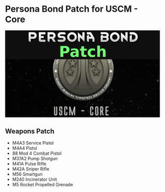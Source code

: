 # Persona Bond Patch for USCM - Core

![](https://github.com/Daria40K/Persona-Bond-Patch-for-USCM-Core/blob/main/About/Preview.png)

## Weapons Patch
- M4A3 Service Pistol
- M4A4 Pistol
- 88 Mod 4 Combat Pistol
- M37A2 Pump Shotgun
- M41A Pulse Rifle
- M42A Sniper Rifle
- M56 Smartgun
- M240 Incinerator Unit
- M5 Rocket Propelled Grenade